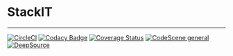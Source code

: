 # StackIT

---

[![CircleCI](https://circleci.com/gh/PrynsTag/stackit/tree/develop.svg?style=svg&circle-token=2a87103fc8fcf4f29dfbdbf97c6d4d18005016e8)](https://circleci.com/gh/PrynsTag/stackit/tree/develop)
[![Codacy Badge](https://app.codacy.com/project/badge/Grade/60db59a7efbe497da0cf7b9edbeee3f8)](https://www.codacy.com?utm_source=github.com&utm_medium=referral&utm_content=PrynsTag/stackit&utm_campaign=Badge_Grade)
[![Coverage Status](https://coveralls.io/repos/github/PrynsTag/stackit/badge.svg?branch=develop&t=Phpijb)](https://coveralls.io/github/PrynsTag/stackit?branch=develop)
[![CodeScene general](https://codescene.io/images/analyzed-by-codescene-badge.svg)](https://codescene.io/projects/17511)
[![DeepSource](https://deepsource.io/gh/PrynsTag/stackit.svg/?label=active+issues&show_trend=true&token=CFsOTFsaGar4z89Zgh3CtDtL)](https://deepsource.io/gh/PrynsTag/stackit/?ref=repository-badge)

